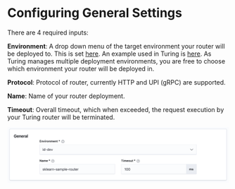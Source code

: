 # Configuring General Settings

There are 4 required inputs:

**Environment**: A drop down menu of the target environment your router will be deployed to. This is set [here](https://github.com/caraml-dev/merlin/blob/main/charts/merlin/values.yaml#L102-L130). An example used in Turing is [here](https://github.com/caraml-dev/turing/blob/main/infra/docker-compose/dev/merlin/deployment-config.yaml). As Turing manages multiple deployment environments, you are free to choose which environment your router will be deployed in.

**Protocol**: Protocol of router, currently HTTP and UPI (gRPC) are supported.

**Name**: Name of your router deployment.

**Timeout**: Overall timeout, which when exceeded, the request execution by your Turing router will be terminated.

![](../../.gitbook/assets/general_router_settings.png)
